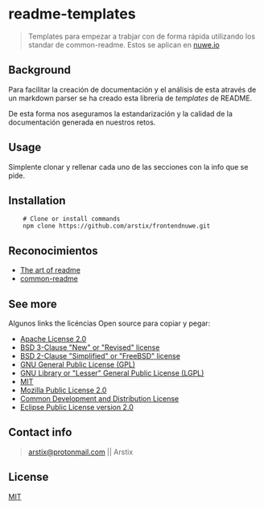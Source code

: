# readme-templates

>Templates para empezar a trabjar con de forma rápida utilizando los standar de common-readme. Estos se aplican en [nuwe.io](https://nuwe.io)

## Background

Para facilitar la creación de documentación y el análisis de esta através de un markdown parser se ha creado esta libreria de *templates* de README. 

De esta forma nos aseguramos la estandarización y la calidad de la documentación generada en nuestros retos.

## Usage

Simplente clonar y rellenar cada uno de las secciones con la info que se pide.

## Installation

```shell
    # Clone or install commands
    npm clone https://github.com/arstix/frontendnuwe.git
```

## Reconocimientos 

- [The art of readme](https://github.com/hackergrrl/art-of-readme)
- [common-readme](https://github.com/hackergrrl/common-readme)


## See more

Algunos links the licéncias Open source para copiar y pegar:

- [Apache License 2.0](https://opensource.org/licenses/Apache-2.0)
- [BSD 3-Clause "New" or "Revised" license](https://opensource.org/licenses/BSD-3-Clause)
- [BSD 2-Clause "Simplified" or "FreeBSD" license](https://opensource.org/licenses/BSD-2-Clause)
- [GNU General Public License (GPL)](https://opensource.org/licenses/gpl-license)
- [GNU Library or "Lesser" General Public License (LGPL)](https://opensource.org/licenses/lgpl-license)
- [MIT](https://opensource.org/licenses/MIT)
- [Mozilla Public License 2.0](https://opensource.org/licenses/MPL-2.0)
- [Common Development and Distribution License](https://opensource.org/licenses/CDDL-1.0)
- [Eclipse Public License version 2.0](https://opensource.org/licenses/EPL-2.0)

## Contact info

> arstix@protonmail.com || Arstix

## License

[MIT](https://opensource.org/licenses/MIT)

